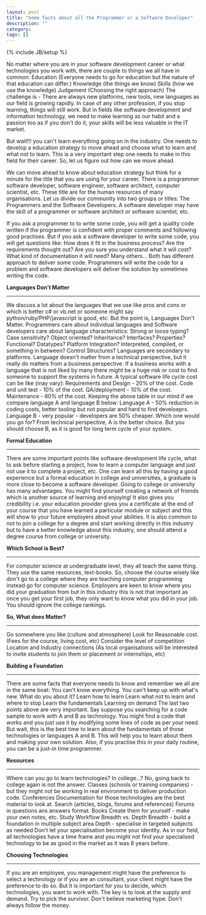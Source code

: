 ```yaml
---
layout: post
title: "Some facts about all the Programmer or a Software Developer"
description: ""
category: 
tags: []
---
```

{% include JB/setup %}

No matter where you are in your software development career or what technologies you work with, there are couple to things we all have in common:
Education (Everyone needs to go for education but the nature of that education can differ.)
Knowledge (the things we know)
Skills (how we use the knowledge)
Judgement (Choosing the right approach)
The challenge is - There are always new platforms, new tools, new languages as our field is growing rapidly.
In case of any other profession, if you stop learning, things will still work. But in fields like software development and information technology, we need to make learning as our habit and a passion too as if you don't do it, your skills will be less valuable in the IT market.

But wait!!! you can't learn everything going on in the industry. One needs to develop a education  strategy to move ahead and choose what to learn and what not to learn. This is a very important step one needs to make in this field for their career. So, let us figure out how can we move ahead.

We can move ahead to know about education strategy but think for a minute for the title that you are using for your career. There is a programmer  software developer, software engineer, software architect, computer scientist, etc. These title are for the human resources of many organisations. Let us divide our community into two groups or titles: The Programmers and the Software Developers. A software developer may have the skill of a programmer or software architect or software scientist, etc. 

If you ask a programmer to to write some code, you will get a quality code written if the programmer is confident with proper comments and following good practises. But if you ask a software developer to write some code, you will get questions like:
How does it fit in the business process? Are the requirements thought out?
Are you sure you understand what it will cost?
What kind of documentation it will need? 
Many others...
Both has different approach to deliver some code. Programmers will write the code for a problem and software developers will deliver the solution by sometimes writing the code. 

**Languages Don't Matter**
***

We discuss a lot about the languages that we use like pros and cons or which is better c# or vb.net or someone might say python/ruby/PHP/javascript is good, etc. But the point is, Languages Don't Matter.
Programmers care about individual languages and 
Software developers care about language characteristics:
Strong or loose typing?
Case sensitivity?
Object oriented? Inheritance? Interfaces? Properties?
Functional?
Datatypes?
Platform Integration?
Interpreted, compiled, or something in between?
Control Structures?
Languages are secondary to platforms.
Language doesn't matter from a technical perspective, but it really do matters from a business perspective. If a business works with a language that is not liked by many there might be a huge risk or cost to find someone to support the systems in future.
A typical software life cycle cost can be like (may vary):
Requirements and Design - 20% of the cost.
Code and unit test - 10% of the cost.
QA/deployment - 10% of the cost.
Maintenance - 60% of the cost.
Keeping the above table in our mind if we compare language A and language B below:
Language A - 50% reduction in coding costs, better tooling but not popular and hard to find develoeprs.
Language B -  very popular - developers are 50% cheaper.
Which one would you go for?
From technical perspective, A is the better choice. But you should choose B, as it is good for long term cycle of your system.

**Formal Education**
***

There are some important points like software development life cycle, what to ask before starting a project, how to learn  a computer language and just not use it to complete a project, etc. One can learn all this by having a good experience but a formal education in college and universities, a graduate is more close to become a software developer.
Going to college or university has many advantages. You might find yourself creating a network of friends which is another source of learning and enjoying! It also gives you credibility i.e. your education provider gives you a certificate at the end of your course that you have learned a particular module or subject and this will show to your future employers about your abilities. It is also common to not to join a college for a degree and start working directly in this industry but to have a better knowledge about this industry, one should attend a degree course from college or university.

**Which School is Best?**
***

For computer science at undergraduate level, they all teach the same thing. They use the same resources, text-books. So, choose the course wisely like don't go to a college where they are teaching computer programming instead go for computer science. Employers are keen to know where you did your graduation from but in this industry this is not that important as once you get your first job, they only want to know what you did in your job. You should ignore the college rankings.

**So, What does Matter?**
***

Go somewhere you like (culture and atmosphere)
Look for Reasonable cost. (Fees for the course, living cost, etc)
Consider the level of competition
Location and Industry connections (As local organisations will be interested to invite students to join them or placement or internships, etc)

**Building a Foundation**
***

There are some facts that everyone needs to know and remember we all are in the same boat:
You can't know everything.
You can't keep up with what's new.
What do you about it?
Learn how to learn 
Learn what not to learn and where to stop
Learn the fundamentals
Learning on demand
The last two points above are very important. Say suppose you searching for a code sample to work with A and B as technology. You might find a code that works and you just use it by modifying some lines of code as per your need. But wait, this is the best time to learn about the fundamentals of those technologies or languages A and B. This will help you to learn about them and making your own solution. Also, if you practise this in your daily routine, you can be a just-in time programmer.

**Resources**
***

Where can you go to learn technologies? In college...? No, going back to college again is not the answer.
Classes (schools or training companies) - but they might not be working in real environment to deliver production code.
Conferences
Documentation for those technologies are the best material to look at.
Search (articles, blogs, forums and references)
Forums in questions ans answers format.
Books
Create them for yourself - make your own notes, etc.
Study Workflow
Breadth vs. Depth
Breadth - build a foundation in multiple subject area
Depth - specialise in targeted subjects as needed
Don't let your specialisation become your identity. As in our field, all technologies have a time frame and you might not find your specialised technology to be as good in the market as it was 8 years before.

**Choosing Technologies**
***

If you are an employee, you management might have the preference to select a technology or if you are an consultant, your client might have the preference to do so. But it is important for you to decide, which technologies, you want to work with.
The key is to look at the supply and demand.
Try to pick the survivor.
Don't believe marketing hype.
Don't always follow the money.










